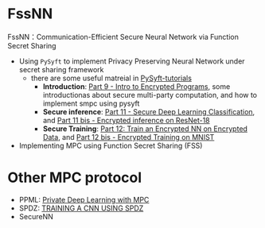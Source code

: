 # FssNN
FssNN：Communication-Efficient Secure Neural Network via Function Secret Sharing

+ Using `PySyft` to implement Privacy Preserving Neural Network under secret sharing framework
  + there are some useful matreial in [PySyft-tutorials](https://github.com/OpenMined/PySyft/tree/PySyft/syft_0.2.x/examples/tutorials)
    + **Introduction**: [Part 9 - Intro to Encrypted Programs](https://github.com/OpenMined/PySyft/blob/PySyft/syft_0.2.x/examples/tutorials/Part%2009%20-%20Intro%20to%20Encrypted%20Programs.ipynb), some introductionas about secure multi-party computation, and how to implement smpc using pysyft
    + **Secure inference**: [Part 11 - Secure Deep Learning Classification](https://github.com/OpenMined/PySyft/blob/PySyft/syft_0.2.x/examples/tutorials/Part%2011%20-%20Secure%20Deep%20Learning%20Classification.ipynb), and [Part 11 bis - Encrypted inference on ResNet-18](https://github.com/OpenMined/PySyft/blob/PySyft/syft_0.2.x/examples/tutorials/Part%2011%20bis%20-%20Encrypted%20inference%20on%20ResNet-18.ipynb)
    + **Secure Training**: [Part 12: Train an Encrypted NN on Encrypted Data](https://github.com/OpenMined/PySyft/blob/PySyft/syft_0.2.x/examples/tutorials/Part%2012%20-%20Train%20an%20Encrypted%20Neural%20Network%20on%20Encrypted%20Data.ipynb), and [Part 12 bis - Encrypted Training on MNIST](https://github.com/OpenMined/PySyft/blob/PySyft/syft_0.2.x/examples/tutorials/Part%2012%20bis%20-%20Encrypted%20Training%20on%20MNIST.ipynb)
+ Implementing MPC using Function Secret Sharing (FSS)

# Other MPC protocol
+ PPML: [Private Deep Learning with MPC](https://mortendahl.github.io/2017/04/17/private-deep-learning-with-mpc/)
+ SPDZ: [TRAINING A CNN USING SPDZ](https://blog.openmined.org/training-cnns-using-spdz/)
+ SecureNN
